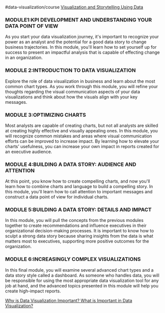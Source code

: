  #data-visualization/course
 [Visualization and Storytelling Using Data](https://online-exec.cvn.columbia.edu/data-visualization?utm_source=Google&utm_network=g&utm_medium=c&utm_term=data%20visualization&utm_location=9061509&utm_campaign=B-365D_WW_GG_SE_CEDV_APAC_BBT&utm_content=Data-Visualization&gclid=CjwKCAjwtcCVBhA0EiwAT1fY77oa3yDiZRPNAMDhmO3OG_dv-gYvhX4mP1UqNkO4waX34Z0QK9bISBoCd38QAvD_BwE)
 
### MODULE1:KPI DEVELOPMENT AND UNDERSTANDING YOUR DATA POINT OF VIEW
As you start your data visualization journey, it's important to recognize your power as an analyst and the potential for a good data story to change business trajectories. In this module, you'll learn how to set yourself up for success to present an impactful analysis that is capable of effecting change in an organization.

### MODULE 2:INTRODUCTION TO DATA VISUALIZATION
Explore the role of data visualization in business and learn about the most common chart types. As you work through this module, you will refine your thoughts regarding the visual communication aspects of your data visualizations and think about how the visuals align with your key messages.

### MODULE 3:OPTIMIZING CHARTS
Most analysts are capable of creating charts, but not all analysts are skilled at creating highly effective and visually appealing ones. In this module, you will recognize common mistakes and areas where visual communication efforts can be improved to increase impact. By learning how to elevate your charts' usefulness, you can increase your own impact in reports created for an executive audience.

### MODULE 4:BUILDING A DATA STORY: AUDIENCE AND ATTENTION
At this point, you know how to create compelling charts, and now you'll learn how to combine charts and language to build a compelling story. In this module, you'll learn how to call attention to important messages and construct a data point of view for individual charts.

### MODULE 5:BUILDING A DATA STORY: DETAILS AND IMPACT
In this module, you will pull the concepts from the previous modules together to create recommendations and influence executives in their organizational decision-making processes. It is important to know how to sculpt a strong data story because sharing insights from the data is what matters most to executives, supporting more positive outcomes for the organization.

### MODULE 6:INCREASINGLY COMPLEX VISUALIZATIONS
In this final module, you will examine several advanced chart types and a data story style called a dashboard. As someone who handles data, you will be responsible for using the most appropriate data visualization tool for any job at hand, and the advanced topics presented in this module will help you create high-impact reports.

[Why is Data Visualization Important? What is Important in Data Visualization?](https://hdsr.mitpress.mit.edu/pub/zok97i7p/release/4)
